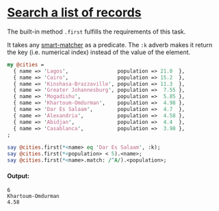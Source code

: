 [1]: https://rosettacode.org/wiki/Search_a_list_of_records

# [Search a list of records][1]

The built-in method `.first` fulfills the requirements of this task.

It takes any [smart-matcher](https://docs.perl6.org/language/operators#infix_~~) as a predicate. The `:k` adverb makes it return the key (i.e. numerical index) instead of the value of the element.

```perl
my @cities =
  { name => 'Lagos',                population => 21.0  },
  { name => 'Cairo',                population => 15.2  },
  { name => 'Kinshasa-Brazzaville', population => 11.3  },
  { name => 'Greater Johannesburg', population =>  7.55 },
  { name => 'Mogadishu',            population =>  5.85 },
  { name => 'Khartoum-Omdurman',    population =>  4.98 },
  { name => 'Dar Es Salaam',        population =>  4.7  },
  { name => 'Alexandria',           population =>  4.58 },
  { name => 'Abidjan',              population =>  4.4  },
  { name => 'Casablanca',           population =>  3.98 },
;
 
say @cities.first(*<name> eq 'Dar Es Salaam', :k);
say @cities.first(*<population> < 5).<name>;
say @cities.first(*<name>.match: /^A/).<population>;
```

#### Output:
```
6
Khartoum-Omdurman
4.58
```